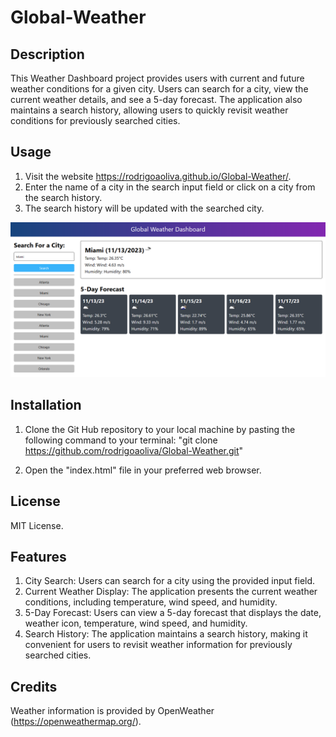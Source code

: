 # Global-Weather

## Description
This Weather Dashboard project provides users with current and future weather conditions for a given city. Users can search for a city, view the current weather details, and see a 5-day forecast. The application also maintains a search history, allowing users to quickly revisit weather conditions for previously searched cities.

## Usage
1. Visit the website https://rodrigoaoliva.github.io/Global-Weather/.
2. Enter the name of a city in the search input field or click on a city from the search history. 
3. The search history will be updated with the searched city. 

![Screenshot of the weather application](assets/Screenshot%201.png)

## Installation
1. Clone the Git Hub repository to your local machine by pasting the following command to your terminal: "git clone https://github.com/rodrigoaoliva/Global-Weather.git"

2. Open the "index.html" file in your preferred web browser.

## License

MIT License.

## Features
1. City Search: Users can search for a city using the provided input field.
2. Current Weather Display: The application presents the current weather conditions, including temperature, wind speed, and humidity.
3. 5-Day Forecast: Users can view a 5-day forecast that displays the date, weather icon, temperature, wind speed, and humidity.
4. Search History: The application maintains a search history, making it convenient for users to revisit weather information for previously searched cities.

## Credits
Weather information is provided by OpenWeather (https://openweathermap.org/).
